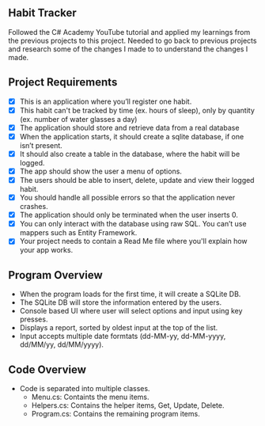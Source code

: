 ## Habit Tracker

Followed the C# Academy YouTube tutorial and applied my learnings from the 
previous projects to this project. Needed to go back to previous projects and 
research some of the changes I made to to understand the changes I made.

## Project Requirements

- [x] This is an application where you’ll register one habit.
- [x] This habit can't be tracked by time (ex. hours of sleep), only by 
quantity (ex. number of water glasses a day)
- [x] The application should store and retrieve data from a real database
- [x] When the application starts, it should create a sqlite database, if one 
isn’t present.
- [x] It should also create a table in the database, where the habit will be 
logged.
- [x] The app should show the user a menu of options.
- [x] The users should be able to insert, delete, update and view their logged 
habit.
- [x] You should handle all possible errors so that the application never 
crashes.
- [x] The application should only be terminated when the user inserts 0.
- [x] You can only interact with the database using raw SQL. You can’t use 
mappers such as Entity Framework.
- [x] Your project needs to contain a Read Me file where you'll explain how 
your app works.

## Program Overview

- When the program loads for the first time, it will create a SQLite DB.
- The SQLite DB will store the information entered by the users.
- Console based UI where user will select options and input using key presses.
- Displays a report, sorted by oldest input at the top of the list.
- Input accepts multiple date formtats (dd-MM-yy, dd-MM-yyyy, dd/MM/yy, 
dd/MM/yyyy).

## Code Overview

- Code is separated into multiple classes.
  - Menu.cs: Containts the menu items.
  - Helpers.cs: Contains the helper items, Get, Update, Delete.
  - Program.cs: Contains the remaining program items.